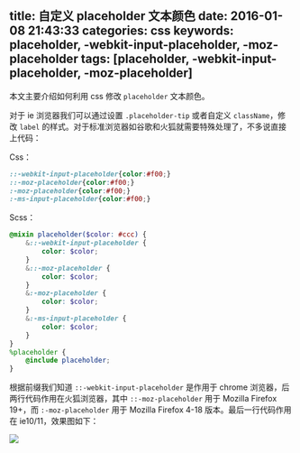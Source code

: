 title: 自定义 placeholder 文本颜色
date: 2016-01-08 21:43:33
categories: css
keywords: placeholder, -webkit-input-placeholder, -moz-placeholder
tags: [placeholder, -webkit-input-placeholder, -moz-placeholder]
---

本文主要介绍如何利用 css 修改 `placeholder` 文本颜色。

对于 ie 浏览器我们可以通过设置 `.placeholder-tip` 或者自定义 `className`，修改 `label` 的样式。对于标准浏览器如谷歌和火狐就需要特殊处理了，不多说直接上代码：
<!--more-->

Css：

``` css
::-webkit-input-placeholder{color:#f00;}
::-moz-placeholder{color:#f00;}
:-moz-placeholder{color:#f00;}
:-ms-input-placeholder{color:#f00;}
```

Scss：

``` scss
@mixin placeholder($color: #ccc) {
    &::-webkit-input-placeholder {
        color: $color;
    }
    &::-moz-placeholder {
        color: $color;
    }
    &:-moz-placeholder {
        color: $color;
    }
    &:-ms-input-placeholder {
        color: $color;
    }
}
%placeholder {
    @include placeholder;
}
```

根据前缀我们知道 `::-webkit-input-placeholder` 是作用于 chrome 浏览器，后两行代码作用在火狐浏览器，其中 `::-moz-placeholder` 用于 Mozilla Firefox 19+，而 `:-moz-placeholder` 用于 Mozilla Firefox 4-18 版本。最后一行代码作用在 ie10/11，效果图如下：

![](http://7xn4vv.com1.z0.glb.clouddn.com/static/upload/2016/01/1.png)